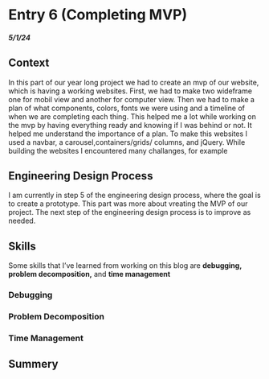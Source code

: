# Entry 6 (Completing MVP)
##### 5/1/24
## Context
In this part of our year long project we had to create an mvp of our website, which is having a working websites. First, we had to make two wideframe one for mobil view and another for computer view. Then we had to make a plan of what components, colors, fonts we were using and a timeline of when we are completing each thing. This helped me a lot while working on the mvp by having everything ready and knowing if I was behind or not. It helped me understand the importance of a plan. To make this websites I used a navbar, a carousel,containers/grids/ columns, and jQuery. While building the websites I encountered many challanges, for example 

## Engineering Design Process
I am currently in step 5 of the engineering design process, where the goal is to create a prototype. This part was more about vreating the MVP of our project. The next step of the engineering design process is to improve as needed.
## Skills 
Some skills that I’ve learned from working on this blog are **debugging, problem decomposition,** and **time management**
### Debugging

### Problem Decomposition 

### Time Management

## Summery 


